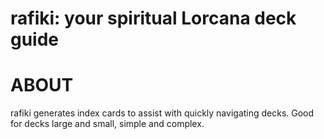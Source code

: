 # rafiki: your spiritual Lorcana deck guide

# ABOUT

rafiki generates index cards to assist with quickly navigating decks. Good for decks large and small, simple and complex.
